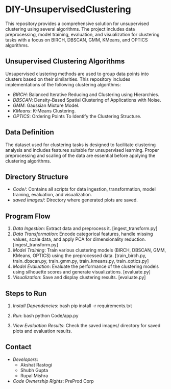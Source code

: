 # DIY-UnsupervisedClustering

This repository provides a comprehensive solution for unsupervised clustering using several algorithms. The project includes data preprocessing, model training, evaluation, and visualization for clustering tasks with a focus on BIRCH, DBSCAN, GMM, KMeans, and OPTICS algorithms.

## Unsupervised Clustering Algorithms

Unsupervised clustering methods are used to group data points into clusters based on their similarities. This repository includes implementations of the following clustering algorithms:

- *BIRCH*: Balanced Iterative Reducing and Clustering using Hierarchies.
- *DBSCAN*: Density-Based Spatial Clustering of Applications with Noise.
- *GMM*: Gaussian Mixture Model.
- *KMeans*: K-Means Clustering.
- *OPTICS*: Ordering Points To Identify the Clustering Structure.

## Data Definition

The dataset used for clustering tasks is designed to facilitate clustering analysis and includes features suitable for unsupervised learning. Proper preprocessing and scaling of the data are essential before applying the clustering algorithms.

## Directory Structure

- *Code/*: Contains all scripts for data ingestion, transformation, model training, evaluation, and visualization.
- *saved images/*: Directory where generated plots are saved.


## Program Flow

1. *Data Ingestion*: Extract data and preprocess it. [ingest_transform.py]
2. *Data Transformation*: Encode categorical features, handle missing values, scale data, and apply PCA for dimensionality reduction. [ingest_transform.py]
3. *Model Training*: Train various clustering models (BIRCH, DBSCAN, GMM, KMeans, OPTICS) using the preprocessed data. [train_birch.py, train_dbscan.py, train_gmm.py, train_kmeans.py, train_optics.py]
4. *Model Evaluation*: Evaluate the performance of the clustering models using silhouette scores and generate visualizations. [evaluate.py]
5. *Visualization*: Save and display clustering results. [evaluate.py]

## Steps to Run

1. *Install Dependencies*:
    bash
    pip install -r requirements.txt
    

2. *Run*:
    bash
    python Code/app.py
    

3. *View Evaluation Results*: Check the saved images/ directory for saved plots and evaluation results.

## Contact

- *Developers*:
  - Akshat Rastogi
  - Shubh Gupta
  - Rupal Mishra
- *Code Ownership Rights*: PreProd Corp
